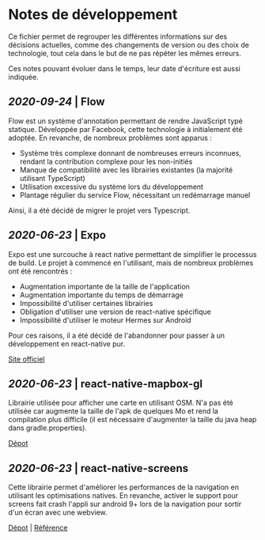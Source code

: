 # Notes de développement

Ce fichier permet de regrouper les différentes informations sur des décisions actuelles, comme des changements de version ou des choix de technologie, tout cela dans le but de ne pas répéter les mêmes erreurs.

Ces notes pouvant évoluer dans le temps, leur date d'écriture est aussi indiquée.

## _2020-09-24_ | Flow

Flow est un système d'annotation permettant de rendre JavaScript typé statique. Développée par Facebook, cette technologie à initialement été adoptée. En revanche, de nombreux problèmes sont apparus :
* Système très complexe donnant de nombreuses erreurs inconnues, rendant la contribution complexe pour les non-initiés
* Manque de compatibilité avec les librairies existantes (la majorité utilisant TypeScript)
* Utilisation excessive du système lors du développement
* Plantage régulier du service Flow, nécessitant un redémarrage manuel

Ainsi, il a été décidé de migrer le projet vers Typescript.

## _2020-06-23_ | Expo

Expo est une surcouche à react native permettant de simplifier le processus de build. Le projet à commencé en l'utilisant, mais de nombreux problèmes ont été rencontrés :
* Augmentation importante de la taille de l'application
* Augmentation importante du temps de démarrage
* Impossibilité d'utiliser certaines librairies
* Obligation d'utiliser une version de react-native spécifique
* Impossibilité d'utiliser le moteur Hermes sur Android

Pour ces raisons, il a été décidé de l'abandonner pour passer à un développement en react-native pur. 

[Site officiel](https://docs.expo.io/)

## _2020-06-23_ | react-native-mapbox-gl

Librairie utilisée pour afficher une carte en utilisant OSM. N'a pas été utilisée car augmente la taille de l'apk de quelques Mo et rend la compilation plus difficile (il est nécessaire d'augmenter la taille du java heap dans gradle.properties).

[Dépot](https://github.com/react-native-mapbox-gl/maps)

## _2020-06-23_ | react-native-screens

Cette librairie permet d'améliorer les performances de la navigation en utilisant les optimisations natives.
En revanche, activer le support pour screens fait crash l'appli sur android 9+ lors de la navigation pour sortir d'un écran avec une webview.

[Dépot](https://github.com/software-mansion/react-native-screens) | [Référence](https://reactnavigation.org/docs/react-native-screens/)
